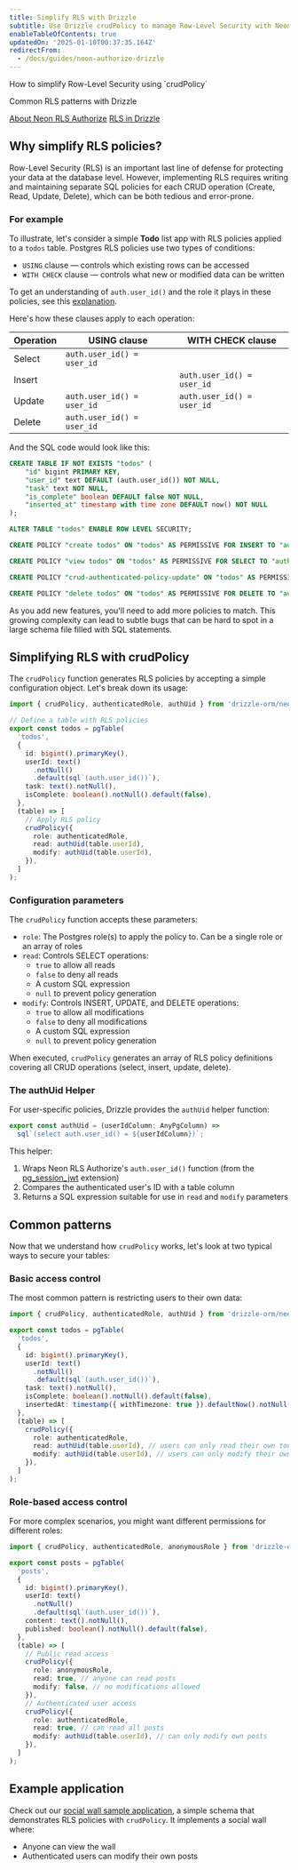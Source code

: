 ```yaml
---
title: Simplify RLS with Drizzle
subtitle: Use Drizzle crudPolicy to manage Row-Level Security with Neon RLS Authorize
enableTableOfContents: true
updatedOn: '2025-01-10T00:37:35.164Z'
redirectFrom:
  - /docs/guides/neon-authorize-drizzle
---
```


<InfoBlock>
<DocsList title="What you'll learn">
<p>How to simplify Row-Level Security using `crudPolicy`</p>
<p>Common RLS patterns with Drizzle</p>
</DocsList>

<DocsList title="Related docs" theme="docs">
  <a href="/docs/guides/neon-rls-authorize">About Neon RLS Authorize</a>
  <a href="https://orm.drizzle.team/docs/rls">RLS in Drizzle</a>
</DocsList>

</InfoBlock>

## Why simplify RLS policies?

Row-Level Security (RLS) is an important last line of defense for protecting your data at the database level. However, implementing RLS requires writing and maintaining separate SQL policies for each CRUD operation (Create, Read, Update, Delete), which can be both tedious and error-prone.

### For example

To illustrate, let's consider a simple **Todo** list app with RLS policies applied to a `todos` table. Postgres RLS policies use two types of conditions:

- `USING` clause — controls which existing rows can be accessed
- `WITH CHECK` clause — controls what new or modified data can be written

<Admonition type="note">To get an understanding of `auth.user_id()` and the role it plays in these policies, see this [explanation](/docs/guides/neon-rls-authorize#how-neon-rls-authorize-gets-authuserid-from-the-jwt).</Admonition>

Here's how these clauses apply to each operation:

| Operation | USING clause               | WITH CHECK clause          |
| --------- | -------------------------- | -------------------------- |
| Select    | `auth.user_id() = user_id` |                            |
| Insert    |                            | `auth.user_id() = user_id` |
| Update    | `auth.user_id() = user_id` | `auth.user_id() = user_id` |
| Delete    | `auth.user_id() = user_id` |                            |

And the SQL code would look like this:

```sql shouldWrap
CREATE TABLE IF NOT EXISTS "todos" (
    "id" bigint PRIMARY KEY,
    "user_id" text DEFAULT (auth.user_id()) NOT NULL,
    "task" text NOT NULL,
    "is_complete" boolean DEFAULT false NOT NULL,
    "inserted_at" timestamp with time zone DEFAULT now() NOT NULL
);

ALTER TABLE "todos" ENABLE ROW LEVEL SECURITY;

CREATE POLICY "create todos" ON "todos" AS PERMISSIVE FOR INSERT TO "authenticated" WITH CHECK ((select auth.user_id() = user_id));

CREATE POLICY "view todos" ON "todos" AS PERMISSIVE FOR SELECT TO "authenticated" USING ((select auth.user_id() = user_id));

CREATE POLICY "crud-authenticated-policy-update" ON "todos" AS PERMISSIVE FOR UPDATE TO "authenticated" USING ((select auth.user_id() = "todos"."user_id")) WITH CHECK ((select auth.user_id() = "todos"."user_id"));

CREATE POLICY "delete todos" ON "todos" AS PERMISSIVE FOR DELETE TO "authenticated" USING ((select auth.user_id() = user_id));
```

As you add new features, you'll need to add more policies to match. This growing complexity can lead to subtle bugs that can be hard to spot in a large schema file filled with SQL statements.

## Simplifying RLS with crudPolicy

The `crudPolicy` function generates RLS policies by accepting a simple configuration object. Let's break down its usage:

```typescript {16-20}
import { crudPolicy, authenticatedRole, authUid } from 'drizzle-orm/neon';

// Define a table with RLS policies
export const todos = pgTable(
  'todos',
  {
    id: bigint().primaryKey(),
    userId: text()
      .notNull()
      .default(sql`(auth.user_id())`),
    task: text().notNull(),
    isComplete: boolean().notNull().default(false),
  },
  (table) => [
    // Apply RLS policy
    crudPolicy({
      role: authenticatedRole,
      read: authUid(table.userId),
      modify: authUid(table.userId),
    }),
  ]
);
```

### Configuration parameters

The `crudPolicy` function accepts these parameters:

- `role`: The Postgres role(s) to apply the policy to. Can be a single role or an array of roles
- `read`: Controls SELECT operations:
  - `true` to allow all reads
  - `false` to deny all reads
  - A custom SQL expression
  - `null` to prevent policy generation
- `modify`: Controls INSERT, UPDATE, and DELETE operations:
  - `true` to allow all modifications
  - `false` to deny all modifications
  - A custom SQL expression
  - `null` to prevent policy generation

When executed, `crudPolicy` generates an array of RLS policy definitions covering all CRUD operations (select, insert, update, delete).

### The authUid Helper

For user-specific policies, Drizzle provides the `authUid` helper function:

```typescript
export const authUid = (userIdColumn: AnyPgColumn) =>
  sql`(select auth.user_id() = ${userIdColumn})`;
```

This helper:

1. Wraps Neon RLS Authorize's `auth.user_id()` function (from the [pg_session_jwt](/docs/guides/neon-rls#how-the-pgsessionjwt-extension-works) extension)
2. Compares the authenticated user's ID with a table column
3. Returns a SQL expression suitable for use in `read` and `modify` parameters

## Common patterns

Now that we understand how `crudPolicy` works, let's look at two typical ways to secure your tables:

### Basic access control

The most common pattern is restricting users to their own data:

```typescript {15-19} shouldWrap
import { crudPolicy, authenticatedRole, authUid } from 'drizzle-orm/neon';

export const todos = pgTable(
  'todos',
  {
    id: bigint().primaryKey(),
    userId: text()
      .notNull()
      .default(sql`(auth.user_id())`),
    task: text().notNull(),
    isComplete: boolean().notNull().default(false),
    insertedAt: timestamp({ withTimezone: true }).defaultNow().notNull(),
  },
  (table) => [
    crudPolicy({
      role: authenticatedRole,
      read: authUid(table.userId), // users can only read their own todos
      modify: authUid(table.userId), // users can only modify their own todos
    }),
  ]
);
```

### Role-based access control

For more complex scenarios, you might want different permissions for different roles:

```typescript {15-19,21-25} shouldWrap
import { crudPolicy, authenticatedRole, anonymousRole } from 'drizzle-orm/neon';

export const posts = pgTable(
  'posts',
  {
    id: bigint().primaryKey(),
    userId: text()
      .notNull()
      .default(sql`(auth.user_id())`),
    content: text().notNull(),
    published: boolean().notNull().default(false),
  },
  (table) => [
    // Public read access
    crudPolicy({
      role: anonymousRole,
      read: true, // anyone can read posts
      modify: false, // no modifications allowed
    }),
    // Authenticated user access
    crudPolicy({
      role: authenticatedRole,
      read: true, // can read all posts
      modify: authUid(table.userId), // can only modify own posts
    }),
  ]
);
```

## Example application

Check out our [social wall sample application](https://github.com/neondatabase-labs/social-wall-drizzle-neon-rls-authorize), a simple schema that demonstrates RLS policies with `crudPolicy`. It implements a social wall where:

- Anyone can view the wall
- Authenticated users can modify their own posts

<NeedHelp/>
